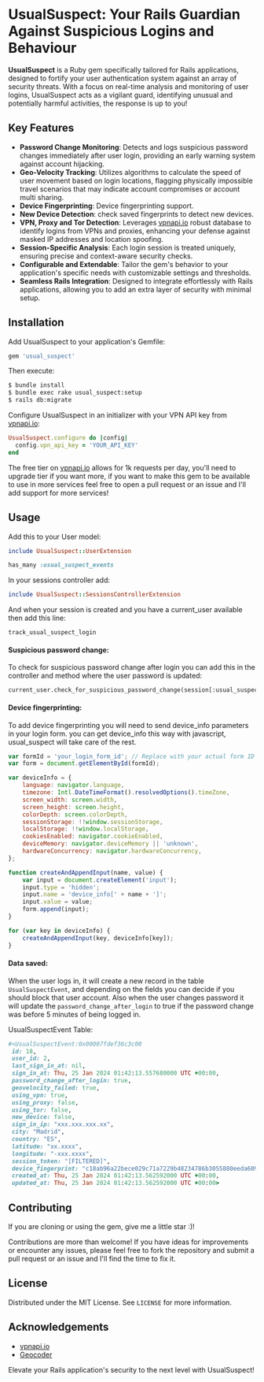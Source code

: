 # UsualSuspect: Your Rails Guardian Against Suspicious Logins and Behaviour

**UsualSuspect** is a Ruby gem specifically tailored for Rails applications, designed to fortify your user authentication system against an array of security threats. With a focus on real-time analysis and monitoring of user logins, UsualSuspect acts as a vigilant guard, identifying unusual and potentially harmful activities, the response is up to you!

## Key Features

- **Password Change Monitoring**: Detects and logs suspicious password changes immediately after user login, providing an early warning system against account hijacking.
- **Geo-Velocity Tracking**: Utilizes algorithms to calculate the speed of user movement based on login locations, flagging physically impossible travel scenarios that may indicate account compromises or account multi sharing.
- **Device Fingerprinting**: Device fingerprinting support.
- **New Device Detection**: check saved fingerprints to detect new devices.
- **VPN, Proxy and Tor Detection**: Leverages [vpnapi.io](https://vpnapi.io/api-documentation) robust database to identify logins from VPNs and proxies, enhancing your defense against masked IP addresses and location spoofing.
- **Session-Specific Analysis**: Each login session is treated uniquely, ensuring precise and context-aware security checks.
- **Configurable and Extendable**: Tailor the gem's behavior to your application's specific needs with customizable settings and thresholds.
- **Seamless Rails Integration**: Designed to integrate effortlessly with Rails applications, allowing you to add an extra layer of security with minimal setup.

## Installation

Add UsualSuspect to your application's Gemfile:

```ruby
gem 'usual_suspect'
```

Then execute:

```bash
$ bundle install
$ bundle exec rake usual_suspect:setup
$ rails db:migrate
```

Configure UsualSuspect in an initializer with your VPN API key from [vpnapi.io](https://vpnapi.io/api-documentation):

```ruby
UsualSuspect.configure do |config|
  config.vpn_api_key = 'YOUR_API_KEY'
end
```
The free tier on [vpnapi.io](https://vpnapi.io/api-documentation) allows for 1k requests per day, you'll need to upgrade tier if you want more, if you want to make this gem to be available to use in more services feel free to open a pull request or an issue and I'll add support for more services!

## Usage

Add this to your User model:

```ruby
include UsualSuspect::UserExtension

has_many :usual_suspect_events
```

In your sessions controller add:

```ruby
include UsualSuspect::SessionsControllerExtension
```

And when your session is created and you have a current_user available then add this line:

```
track_usual_suspect_login
```
#### Suspicious password change:

To check for suspicious password change after login you can add this in the controller and method where the user password is updated:
```	
current_user.check_for_suspicious_password_change(session[:usual_suspect_session_token])
```
#### Device fingerprinting:
To add device fingerprinting you will need to send device_info parameters in your login form. you can get device_info this way with javascript, usual_suspect will take care of the rest.

```javascript
var formId = 'your_login_form_id'; // Replace with your actual form ID
var form = document.getElementById(formId);

var deviceInfo = {
    language: navigator.language,
    timezone: Intl.DateTimeFormat().resolvedOptions().timeZone,
    screen_width: screen.width,
    screen_height: screen.height,
    colorDepth: screen.colorDepth,
    sessionStorage: !!window.sessionStorage,
    localStorage: !!window.localStorage,
    cookiesEnabled: navigator.cookieEnabled,
    deviceMemory: navigator.deviceMemory || 'unknown',
    hardwareConcurrency: navigator.hardwareConcurrency,
};

function createAndAppendInput(name, value) {
    var input = document.createElement('input');
    input.type = 'hidden';
    input.name = 'device_info[' + name + ']';
    input.value = value;
    form.append(input);
}

for (var key in deviceInfo) {
    createAndAppendInput(key, deviceInfo[key]);
}
```
#### Data saved:
When the user logs in, it will create a new record in the table `UsualSuspectEvent`, and depending on the fields you can decide if you should block that user account.
Also when the user changes password it will update the `password_change_after_login` to true if the password change was before 5 minutes of being logged in.

UsualSuspectEvent Table:
```ruby
#<UsualSuspectEvent:0x00007fdef36c3c00
 id: 18,
 user_id: 2,
 last_sign_in_at: nil,
 sign_in_at: Thu, 25 Jan 2024 01:42:13.557680000 UTC +00:00,
 password_change_after_login: true,
 geovelocity_failed: true,
 using_vpn: true,
 using_proxy: false,
 using_tor: false,
 new_device: false,
 sign_in_ip: "xxx.xxx.xxx.xx",
 city: "Madrid",
 country: "ES",
 latitude: "xx.xxxx",
 longitude: "-xxx.xxxx",
 session_token: "[FILTERED]",
 device_fingerprint: "c18ab96a22bece029c71a7229b48234786b3055880eeda6091942ef5cd136",
 created_at: Thu, 25 Jan 2024 01:42:13.562592000 UTC +00:00,
 updated_at: Thu, 25 Jan 2024 01:42:13.562592000 UTC +00:00>
```

## Contributing

If you are cloning or using the gem, give me a little star :)!

Contributions are more than welcome! If you have ideas for improvements or encounter any issues, please feel free to fork the repository and submit a pull request or an issue and I'll find the time to fix it.

## License

Distributed under the MIT License. See `LICENSE` for more information.

## Acknowledgements

- [vpnapi.io](https://vpnapi.io/api-documentation)
- [Geocoder](https://github.com/alexreisner/geocoder)

Elevate your Rails application's security to the next level with UsualSuspect!
